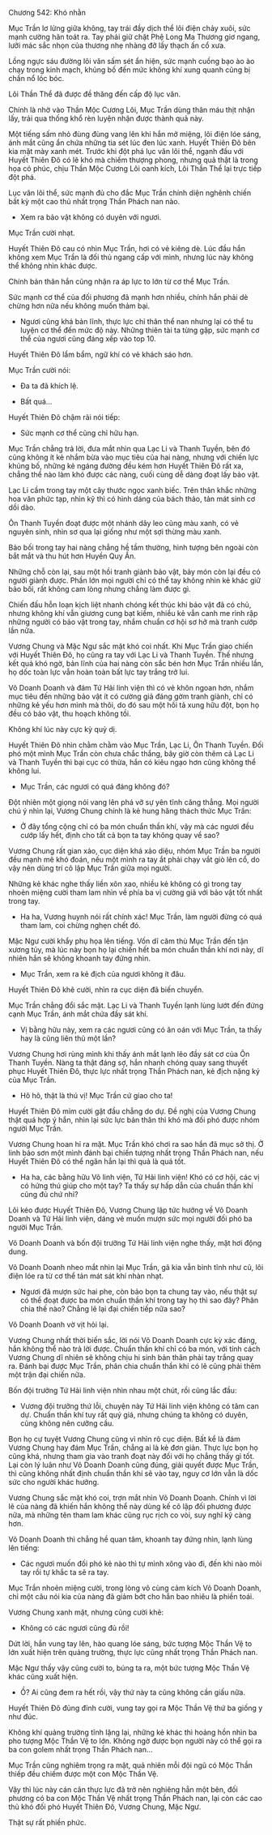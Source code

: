 




Chương 542: Khó nhằn


Mục Trần lơ lửng giữa không, tay trái đầy dịch thể lôi điện chảy xuôi, sức mạnh cường hãn toát ra. Tay phải giữ chặt Phệ Long Ma Thương giơ ngang, lưỡi mác sắc nhọn của thương nhẹ nhàng đỡ lấy thạch ấn cổ xưa.

Lồng ngực sáu đường lôi văn sấm sét ẩn hiện, sức mạnh cuồng bạo ào ào chạy trong kinh mạch, khủng bố đến mức không khí xung quanh cũng bị chấn nổ lóc bóc.

Lôi Thần Thể đã được đề thăng đến cấp độ lục văn.

Chính là nhờ vào Thần Mộc Cương Lôi, Mục Trần dùng thân máu thịt nhận lấy, trải qua thống khổ rèn luyện nhận được thành quả này.

Một tiếng sấm nhỏ đùng đùng vang lên khi hắn mở miệng, lôi điện lóe sáng, ánh mắt cũng ẩn chứa những tia sét lúc đen lúc xanh. Huyết Thiên Đô bên kia mặt mày xanh mét. Trước khi đột phá lục văn lôi thể, ngạnh đấu với Huyết Thiên Đô có lẽ khó mà chiếm thượng phong, nhưng quả thật là trong họa có phúc, chịu Thần Mộc Cương Lôi oanh kích, Lôi Thần Thể lại trực tiếp đột phá.

Lục văn lôi thể, sức mạnh đủ cho đắc Mục Trần chính diện nghênh chiến bất kỳ một cao thủ nhất trọng Thần Phách nan nào.

- Xem ra bảo vật không có duyên với ngươi.

Mục Trần cười nhạt.

Huyết Thiên Đô cau có nhìn Mục Trần, hơi có vẻ kiêng dè. Lúc đầu hắn không xem Mục Trần là đối thủ ngang cấp với mình, nhưng lúc này không thể không nhìn khác được.

Chính bản thân hắn cũng nhận ra áp lực to lớn từ cơ thể Mục Trần.

Sức mạnh cơ thể của đối phương đã mạnh hơn nhiều, chính hắn phải dè chừng hơn nữa nếu không muốn thảm bại.

- Ngươi cũng khá bản lĩnh, thực lực chỉ thân thể nan nhưng lại có thể tu luyện cơ thể đến mức độ này. Những thiên tài ta từng gặp, sức mạnh cơ thể của ngươi cũng đáng xếp vào top 10.

Huyết Thiên Đô lẩm bẩm, ngữ khí có vẻ khách sáo hơn.

Mục Trần cười nói:

- Đa ta đã khích lệ.

- Bất quá...

Huyết Thiên Đô chậm rãi nói tiếp:

- Sức mạnh cơ thể cũng chỉ hữu hạn.

Mục Trần chẳng trả lời, đưa mắt nhìn qua Lạc Li và Thanh Tuyền, bên đó cũng không ít kẻ nhắm bừa vào mục tiêu của hai nàng, nhưng với chiến lực khủng bố, những kẻ ngáng đường đều kém hơn Huyết Thiên Đô rất xa, chẳng thể nào làm khó được các nàng, cuối cùng dễ dàng đoạt lấy bảo vật.

Lạc Li cầm trong tay một cây thước ngọc xanh biếc. Trên thân khắc những hoa văn phức tạp, nhìn kỹ thì có hình dáng của bách thảo, tản mát sinh cơ dồi dào.

Ôn Thanh Tuyền đoạt được một nhánh dây leo cũng màu xanh, có vẻ nguyên sinh, nhìn sơ qua lại giống như một sợi thừng màu xanh.

Bảo bối trong tay hai nàng chẳng hề tầm thường, hình tượng bên ngoài còn bắt mắt và thu hút hơn Huyền Quy Ấn.

Những chỗ còn lại, sau một hồi tranh giành bảo vật, bảy món còn lại đều có người giành được. Phần lớn mọi người chỉ có thể tay không nhìn kẻ khác giữ bảo bối, rất không cam lòng nhưng chẳng làm được gì.

Chiến đấu hỗn loạn kịch liệt nhanh chóng kết thúc khi bảo vật đã có chủ, nhưng không khí vẫn giương cung bạt kiếm, nhiều kẻ vẫn canh me rình rập những người có bảo vật trong tay, nhắm chuẩn cơ hội sơ hở mà tranh cướp lần nữa.

Vương Chung và Mặc Ngư sắc mặt khó coi nhất. Khi Mục Trần giao chiến với Huyết Thiên Đô, họ cũng ra tay với Lạc Li và Thanh Tuyền. Thế nhưng kết quả khó ngờ, bản lĩnh của hai nàng còn sắc bén hơn Mục Trần nhiều lần, họ dốc toàn lực vẫn hoàn toàn bất lực tay trắng trở lui.

Võ Doanh Doanh và đám Tứ Hải linh viện thì có vẻ khôn ngoan hơn, nhắm mục tiêu đến những bảo vật ít có cường giả đáng gờm tranh giành, chỉ có những kẻ yếu hơn mình mà thôi, do đó sau một hồi tả xung hữu đột, bọn họ đều có bảo vật, thu hoạch không tồi.

Không khí lúc này cực kỳ quỷ dị.

Huyết Thiên Đô nhìn chằm chằm vào Mục Trần, Lạc Li, Ôn Thanh Tuyền. Đối phó một mình Mục Trần còn chưa chắc thắng, bây giờ còn thêm cả Lạc Li và Thanh Tuyền thì bại cục có thừa, hắn có kiêu ngạo hơn cũng không thể không lui.

- Mục Trần, các ngươi có quá đáng không đó?

Đột nhiên một giọng nói vang lên phá vỡ sự yên tĩnh căng thẳng. Mọi người chú ý nhìn lại, Vương Chung chính là kẻ hung hăng thách thức Mục Trần:

- Ở đây tổng cộng chỉ có ba món chuẩn thần khí, vậy mà các ngươi đều cướp lấy hết, định cho tất cả bọn ta tay không quay về sao?

Vương Chung rất gian xảo, cục diện khá xảo diệu, nhóm Mục Trần ba người đều mạnh mẽ khó đoán, nếu một mình ra tay ắt phải chạy vắt giò lên cổ, do vậy nên dùng trí cô lập Mục Trần giữa mọi người.

Những kẻ khác nghe thấy liền xôn xao, nhiều kẻ không có gì trong tay nhoẻn miệng cười tham lam nhìn về phía ba vị cường giả với bảo vật tốt nhất trong tay.

- Ha ha, Vương huynh nói rất chính xác! Mục Trần, làm người đừng có quá tham lam, coi chừng nghẹn chết đó.

Mặc Ngư cười khẩy phụ họa lên tiếng. Vốn dĩ căm thù Mục Trần đến tận xương tủy, mà lúc này bọn họ lại chiến hết ba món chuẩn thần khí nơi này, dĩ nhiên hắn sẽ không khoanh tay đứng nhìn.

- Mục Trần, xem ra kẻ địch của ngươi không ít đâu.

Huyết Thiên Đô khẽ cười, nhìn ra cục diện đã biến chuyển.

Mục Trần chẳng đổi sắc mặt. Lạc Li và Thanh Tuyền lạnh lùng lướt đến đứng cạnh Mục Trần, ánh mắt chứa đầy sát khí.

- Vị bằng hữu này, xem ra các ngươi cũng có ân oán với Mục Trần, ta thấy hay là cũng liên thủ một lần?

Vương Chung hơi rùng mình khi thấy ánh mắt lạnh lẽo đầy sát cơ của Ôn Thanh Tuyền. Nàng ta thật đáng sợ, hắn nhanh chóng quay sang thuyết phục Huyết Thiên Đô, thực lực nhất trọng Thần Phách nan, kẻ địch nặng ký của Mục Trần.

- Hô hô, thật là thú vị! Mục Trần cứ giao cho ta!

Huyết Thiên Đô mỉm cười gật đầu chẳng do dự. Đề nghị của Vương Chung thật quá hợp ý hắn, nhìn lại sức lực bản thân thì khó mà đối phó được nhóm người Mục Trần.

Vương Chung hoan hỉ ra mặt. Mục Trần khó chơi ra sao hắn đã mục sở thị. Ở linh bảo sơn một mình đánh bại chiến tượng nhất trọng Thần Phách nan, nếu Huyết Thiên Đô có thể ngăn hắn lại thì quả là quá tốt.

- Ha ha, các bằng hữu Võ linh viện, Tứ Hải linh viện! Khó có cơ hội, các vị có hứng thú giúp cho một tay? Ta thấy sự hấp dẫn của chuẩn thần khí cũng đủ chứ nhỉ?

Lôi kéo được Huyết Thiên Đô, Vương Chung lập tức hướng về Võ Doanh Doanh và Tứ Hải linh viện, dáng vẻ muốn mượn sức mọi người đối phó ba người Mục Trần.

Võ Doanh Doanh và bốn đội trưởng Tứ Hải linh viện nghe thấy, mặt hơi động dung.

Võ Doanh Doanh nheo mắt nhìn lại Mục Trần, gã kia vẫn bình tĩnh như cũ, lôi điện lóe ra từ cơ thể tản mát sát khí nhàn nhạt.

- Ngươi đã mượn sức hai phe, còn bảo bọn ta chung tay vào, nếu thật sự có thể đoạt được ba món chuẩn thần khí trong tay họ thì sao đây? Phân chia thế nào? Chẳng lẽ lại đại chiến tiếp nữa sao?

Võ Doanh Doanh vờ vịt hỏi lại.

Vương Chung nhất thời biến sắc, lời nói Võ Doanh Doanh cực kỳ xác đáng, hắn không thể nào trả lời được. Chuẩn thần khí chỉ có ba món, với tính cách Vương Chung dĩ nhiên sẽ không chịu hi sinh bản thân phải tay trắng quay ra. Đánh bại được Mục Trần, phân chia chuẩn thần khí có lẽ cũng phải thêm một trận đại chiến nữa.

Bốn đội trưởng Tứ Hải linh viện nhìn nhau một chút, rồi cũng lắc đầu:

- Vương đội trưởng thứ lỗi, chuyện này Tứ Hải linh viện không có tâm can dự. Chuẩn thần khí tuy rất quý giá, nhưng chúng ta không có duyên, cũng không nên cưỡng cầu.

Bọn họ cự tuyệt Vương Chung cũng vì nhìn rõ cục diện. Bất kể là đám Vương Chung hay đám Mục Trần, chẳng ai là kẻ đơn giản. Thực lực bọn họ cũng khá, nhưng tham gia vào tranh đoạt này đối với họ chẳng thấy gì tốt. Lại còn lý luân như Võ Doanh Doanh cũng đúng, giải quyết được Mục Trần, thì cũng không nhất định chuẩn thần khí sẽ vào tay, nguy cơ lớn vẫn là dốc sức cho người khác hưởng.

Vương Chung sắc mặt khó coi, trợn mắt nhìn Võ Doanh Doanh. Chính vì lời lẽ của nàng đã khiến hắn không thể này dùng kế cô lập đối phương được nữa, mà những tên tham lam khác cũng rục rịch co vòi, suy nghĩ kỹ càng hơn.

Võ Doanh Doanh thì chẳng hề quan tâm, khoanh tay đứng nhìn, lạnh lùng lên tiếng:

- Các ngươi muốn đối phó kẻ nào thì tự mình xông vào đi, đến khi nào mỏi tay rồi tự khắc ta sẽ ra tay.

Mục Trần nhoẻn miệng cười, trong lòng vô cùng cảm kích Võ Doanh Doanh, chỉ một câu nói kia của nàng đã giảm bớt cho hắn bao nhiêu là phiền toái.

Vương Chung xanh mặt, nhưng cũng cười khẽ:

- Không có các ngươi cũng đủ rồi!

Dứt lời, hắn vung tay lên, hào quang lóe sáng, bức tượng Mộc Thần Vệ to lớn xuất hiện trên quảng trường, thực lực cũng nhất trọng Thần Phách nan.

Mặc Ngư thấy vậy cũng cười to, búng ta ra, một bức tượng Mộc Thần Vệ khác cũng xuất hiện.

- Ồ? Ai cũng đem ra hết rồi, vậy thứ này ta cũng không cần giấu nữa.

Huyết Thiên Đô đủng đỉnh cười, vung tay gọi ra Mộc Thần Vệ thứ ba giống y như đúc.

Không khí quảng trường tĩnh lặng lại, những kẻ khác thì hoảng hồn nhìn ba pho tượng Mộc Thần Vệ to lớn. Không ngờ được bọn người này có thể gọi ra ba con golem nhất trọng Thần Phách nan...

Mục Trần cũng nghiêm trọng ra mặt, quả nhiên mỗi đội ngũ có Mộc Thần thiếp đều chiếm được một con Mộc Thần Vệ.

Vậy thì lúc này cán cân thực lực đã trở nên nghiêng hẳn một bên, đối phương có ba con Mộc Thần Vệ nhất trọng Thần Phách nan, lại còn các cao thủ khó đối phó Huyết Thiên Đô, Vương Chung, Mặc Ngư.

Thật sự rất phiền phức.




